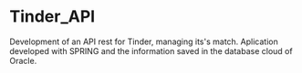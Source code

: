 # Tinder_API
Development of an API rest for Tinder, managing its's match. Aplication developed with SPRING and the information saved in the database cloud of Oracle.
